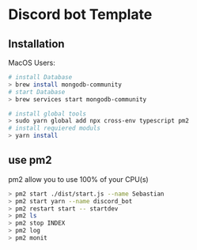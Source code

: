 # Discord bot Template

## Installation
MacOS Users:

```sh
# install Database
> brew install mongodb-community
# start Database
> brew services start mongodb-community
```

```sh
# install global tools
> sudo yarn global add npx cross-env typescript pm2
# install requiered moduls
> yarn install
```

## use pm2

pm2 allow you to use 100% of your CPU(s)

```sh
> pm2 start ./dist/start.js --name Sebastian
> pm2 start yarn --name discord_bot
> pm2 restart start -- startdev
> pm2 ls
> pm2 stop INDEX
> pm2 log
> pm2 monit
```
